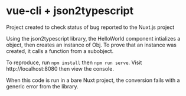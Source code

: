 # vue-cli + json2typescript

Project created to check status of bug reported to the Nuxt.js project

Using the json2typescript library, the HelloWorld component intializes a object, then creates an instance of Obj. To prove that an instance was created, it calls a function from a subobject.

To reproduce, run `npm install` then `npm run serve`. Visit http://localhost:8080 then view the console.

When this code is run in a bare Nuxt project, the conversion fails with a generic error from the library.
